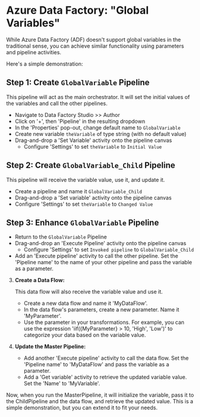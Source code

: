 # Azure Data Factory: "Global Variables"

While Azure Data Factory (ADF) doesn't support global variables in the traditional sense, you can achieve similar functionality using parameters and pipeline activities.

Here's a simple demonstration:  
   
## Step 1: Create `GlobalVariable` Pipeline
This pipeline will act as the main orchestrator. It will set the initial values of the variables and call the other pipelines.  
  
* Navigate to Data Factory Studio >> Author
* Click on '+', then 'Pipeline' in the resulting dropdown
* In the 'Properties' pop-out, change default name to `GlobalVariable`
* Create new variable `theVariable` of type string (with no default value)
* Drag-and-drop a 'Set Variable' activity onto the pipeline canvas
  * Configure 'Settings' to set `theVariable` to `Initial Value`
   
## Step 2: Create `GlobalVariable_Child` Pipeline
This pipeline will receive the variable value, use it, and update it.  
  
* Create a pipeline and name it `GlobalVariable_Child`
* Drag-and-drop a 'Set variable' activity onto the pipeline canvas
* Configure 'Settings' to set `theVariable` to `Changed Value`

## Step 3: Enhance `GlobalVariable` Pipeline

* Return to the `GlobalVariable` Pipeline
* Drag-and-drop an 'Execute Pipeline' activity onto the pipeline canvas
  * Configure 'Settings' to set `Invoked pipeline` to `GlobalVariable_Child`
* Add an 'Execute pipeline' activity to call the other pipeline. Set the 'Pipeline name' to the name of your other pipeline and pass the variable as a parameter.

   
3. **Create a Data Flow:**  
  
   This data flow will also receive the variable value and use it.  
  
   - Create a new data flow and name it 'MyDataFlow'.  
   - In the data flow's parameters, create a new parameter. Name it 'MyParameter'.  
   - Use the parameter in your transformations. For example, you can use the expression 'iif({MyParameter} > 10, 'High', 'Low')' to categorize your data based on the variable value.  
   
4. **Update the Master Pipeline:**  
  
   - Add another 'Execute pipeline' activity to call the data flow. Set the 'Pipeline name' to 'MyDataFlow' and pass the variable as a parameter.  
   - Add a 'Get variable' activity to retrieve the updated variable value. Set the 'Name' to 'MyVariable'.  
   
Now, when you run the MasterPipeline, it will initialize the variable, pass it to the ChildPipeline and the data flow, and retrieve the updated value. This is a simple demonstration, but you can extend it to fit your needs.
